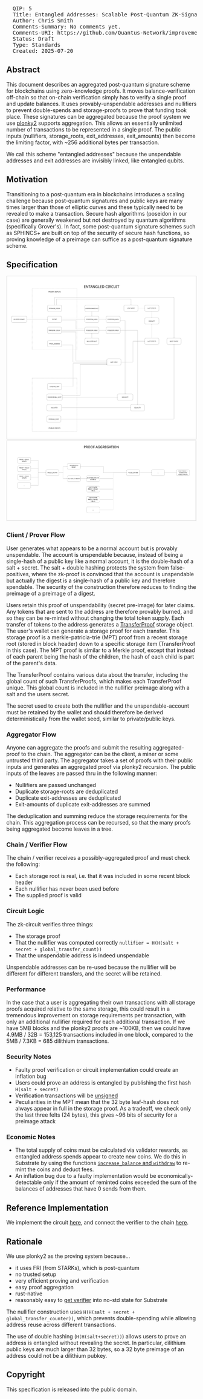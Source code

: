 <pre>
  QIP: 5
  Title: Entangled Addresses: Scalable Post-Quantum ZK-Signatures
  Author: Chris Smith <chris@quantus.com>
  Comments-Summary: No comments yet.
  Comments-URI: https://github.com/Quantus-Network/improvement-proposals/discussions/
  Status: Draft
  Type: Standards
  Created: 2025-07-20
</pre>

## Abstract

This document describes an aggregated post-quantum signature scheme for blockchains using zero-knowledge proofs. 
It moves balance-verification off-chain so that on-chain verification simply has to verify a single proof and update balances. 
It uses provably-unspendable addresses and nullifiers to prevent double-spends and storage-proofs to prove that funding took place. 
These signatures can be aggregated because the proof system we use [plonky2](qip-0005/QIP-0005-2.pdf) supports aggregation. This allows an essentially 
unlimited number of transactions to be represented in a single proof. The public inputs 
(nullifiers, storage_roots, exit_addresses, exit_amounts) then become the limiting factor, with ~256 additional bytes per transaction. 

We call this scheme "entangled addresses" because the unspendable addresses and exit addresses are invisibly linked, like
entangled qubits. 

## Motivation

Transitioning to a post-quantum era in blockchains introduces a scaling challenge because post-quantum signatures and public keys
are many times larger than those of elliptic curves and these typically need to be revealed to make a transaction. Secure hash 
algorithms (poseidon in our case) are generally weakened but not destroyed by quantum algorithms (specifically Grover's). 
In fact, some post-quantum signature schemes such as SPHINCS+ are built on top of the security of secure hash functions,
so proving knowledge of a preimage can suffice as a post-quantum signature scheme. 


## Specification

<img src=qip-0005/QIP-0005-1.jpg></img>
<img src=qip-0005/QIP-0005-3.jpg></img>

### Client / Prover Flow

User generates what appears to be a normal account but is provably unspendable. The account is unspendable because, 
instead of being a single-hash of a public key like a normal account, it is the double-hash of a salt + secret. The salt + double 
hashing protects the system from false-positives, where the zk-proof is convinced that the account is unspendable but actually
the digest is a single-hash of a public key and therefore spendable. The security of the construction therefore reduces 
to finding the preimage of a preimage of a digest.

Users retain this proof of unspendability (secret pre-image) for later claims. Any tokens that are sent to the address 
are therefore provably burned, and so they can be re-minted without changing the total token supply. Each transfer of tokens
to the address generates a [TransferProof](https://github.com/Quantus-Network/chain/blob/main/pallets/balances/src/lib.rs#L579) storage object. The user's wallet can generate a storage proof for each 
transfer. This storage proof is a merkle-patricia-trie (MPT) proof from a recent storage root (stored in block header) down to 
a specific storage item (TransferProof in this case). The MPT proof is similar to a Merkle proof, except that instead of 
each parent being the hash of the children, the hash of each child is part of the parent's data. 

The TransferProof contains various data about the transfer, including the global count of such TransferProofs, which makes
each TransferProof unique. This global count is included in the nullifier preimage along with a salt and the users secret.

The secret used to create both the nullifier and the unspendable-account must be retained by the wallet and should therefore 
be derived deterministically from the wallet seed, similar to private/public keys.


### Aggregator Flow

Anyone can aggregate the proofs and submit the resulting aggregated-proof to the chain. The aggregator can be the client,
a miner or some untrusted third party. The aggregator takes a set of proofs with their public inputs and generates an 
aggregated proof via plonky2 recursion. The public inputs of the leaves are passed thru in the following manner:

- Nullifiers are passed unchanged
- Duplicate storage-roots are deduplicated
- Duplicate exit-addresses are deduplicated
- Exit-amounts of duplicate exit-addresses are summed

The deduplication and summing reduce the storage requirements for the chain. This aggregation process can be recursed, 
so that the many proofs being aggregated become leaves in a tree.


### Chain / Verifier Flow

The chain / verifier receives a possibly-aggregated proof and must check the following:
- Each storage root is real, i.e. that it was included in some recent block header
- Each nullifier has never been used before
- The supplied proof is valid

### Circuit Logic

The zk-circuit verifies three things: 

- The storage proof
- That the nullifier was computed correctly `nullifier = H(H(salt + secret + global_transfer_count))`
- That the unspendable address is indeed unspendable

Unspendable addresses can be re-used because the nullifier will be different for different transfers, and the secret will be retained.


### Performance

In the case that a user is aggregating their own transactions with all storage proofs acquired relative to the same storage,
this could result in a tremendous improvement on storage requirements per transaction, with only an additional nullifier
required for each additional transaction. If we have 5MB blocks and the plonky2 proofs are ~100KB, then we could have 
4.9MB / 32B = 153,125 transactions included in one block, compared to the 5MB / 7.3KB = 685 dilithium transactions. 

### Security Notes

- Faulty proof verification or circuit implementation could create an inflation bug
- Users could prove an address is entangled by publishing the first hash `H(salt + secret)`
- Verification transactions will be [unsigned](https://github.com/polkadot-developers/knowledgebase/blob/master/current/learn-substrate/extrinsics.md)
- Peculiarities in the MPT mean that the 32 byte leaf-hash does not always appear in full in the storage proof. As a tradeoff, we check only the last three felts (24 bytes), this gives ~96 bits of security for a preimage attack

### Economic Notes

- The total supply of coins must be calculated via validator rewards, as entangled address spends appear to create new coins. We do this in Substrate by using the functions [`increase_balance` and `withdraw`](https://github.com/Quantus-Network/chain/blob/main/pallets/wormhole/src/lib.rs) to re-mint the coins and deduct fees.
- An inflation bug due to a faulty implementation would be economically-detectable only if the amount of reminted coins exceeded the sum of the balances of addresses that have 0 sends from them.

## Reference Implementation

We implement the circuit [here](https://github.com/Quantus-Network/zk-circuits), and connect the verifier to the chain [here](https://github.com/Quantus-Network/chain/blob/main/pallets/wormhole/src/lib.rs).

## Rationale

We use plonky2 as the proving system because...
- it uses FRI (from STARKs), which is post-quantum
- no trusted setup
- very efficient proving and verification
- easy proof aggregation
- rust-native
- reasonably easy to [get verifier](https://github.com/Quantus-Network/plonky2) into no-std state for Substrate

The nullifier construction uses `H(H(salt + secret + global_transfer_counter))`, which prevents double-spending while allowing address reuse across different transactions.

The use of double hashing (`H(H(salt+secret))`) allows users to prove an address is entangled without revealing the secret. In particular, dilithium public keys are much larger
than 32 bytes, so a 32 byte preimage of an address could not be a dilithium pubkey.

## Copyright

This specification is released into the public domain.
